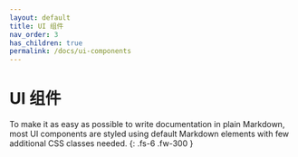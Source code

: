 ```yaml
---
layout: default
title: UI 组件
nav_order: 3
has_children: true
permalink: /docs/ui-components
---
```


# UI 组件

To make it as easy as possible to write documentation in plain Markdown, most UI components are styled using default Markdown elements with few additional CSS classes needed.
{: .fs-6 .fw-300 }
